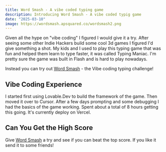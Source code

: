 ```yaml
---
title: Word Smash - A vibe coded typing game
description: Introducing Word Smash - A vibe coded typig game
date: "2025-03-10"
image: https://wordsmash.apsquared.co/wordsmash2.png
---
```


Given all the hype on "vibe coding" I figured I would give it a try.  After seeing some other Indie Hackers build some cool 3d games I figured I'd give something a shot.  My kids and I used to play this typing game that was fun and helped them learn to type faster, it was called Typing Maniac.  I'm pretty sure the game was built in Flash and is hard to play nowadays.

Instead you can try out [Word Smash](https://wordsmash.apsquared.co) - the Vibe coding typing challenge!

## Vibe Coding Experience

I started first using Lovable.Dev to build the framework of the game.  Then moved it over to Cursor.  After a few days prompting and some debugging
I had the basics of the game working.  Spent about a total of 8 hours getting this going.  It's currently deploy on Vercel.

## Can You Get the High Score

Give [Word Smash](https://wordsmash.apsquared.co) a try and see if you can beat the top score.  If you like it send it to some friends!
